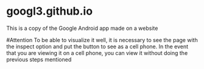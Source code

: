 # googl3.github.io
This is a copy of the Google Android app made on a website

#Attention
To be able to visualize it well, it is necessary to see the page with the inspect option and put the button to see as a cell phone. In the event that you are viewing it on a cell phone, you can view it without doing the previous steps mentioned
